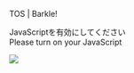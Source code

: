 TOS | Barkle!

JavaScriptを有効にしてください  
Please turn on your JavaScript

![](/static-assets/splash.png?1727981868721)